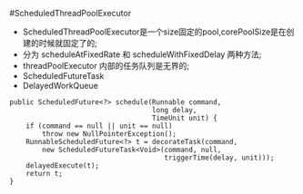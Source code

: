 #ScheduledThreadPoolExecutor

* ScheduledThreadPoolExecutor是一个size固定的pool,corePoolSize是在创建的时候就固定了的;
* 分为 scheduleAtFixedRate 和 scheduleWithFixedDelay 两种方法;
* threadPoolExecutor 内部的任务队列是无界的;
* ScheduledFutureTask
* DelayedWorkQueue



```
public ScheduledFuture<?> schedule(Runnable command,
								   long delay,
								   TimeUnit unit) {
	if (command == null || unit == null)
		throw new NullPointerException();
	RunnableScheduledFuture<?> t = decorateTask(command,
		new ScheduledFutureTask<Void>(command, null,
									  triggerTime(delay, unit)));
	delayedExecute(t);
	return t;
}
```

